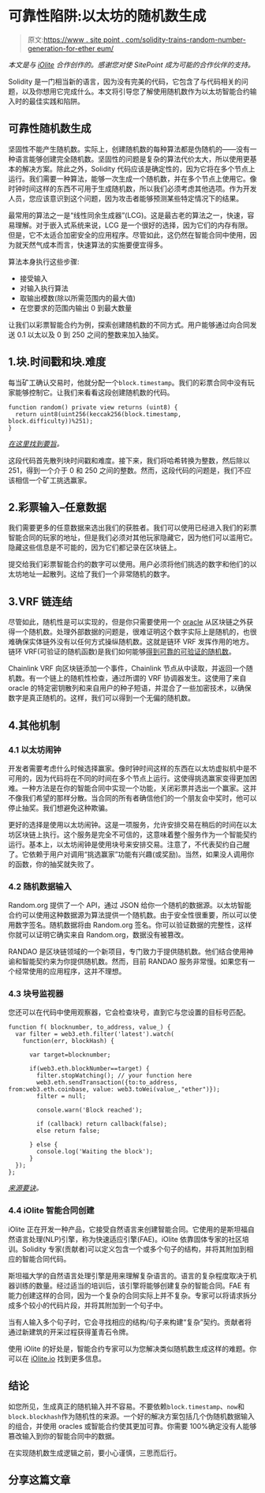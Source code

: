 # 可靠性陷阱:以太坊的随机数生成

> 原文:[https://www . site point . com/solidity-trains-random-number-generation-for-ether eum/](https://www.sitepoint.com/solidity-pitfalls-random-number-generation-for-ethereum/)

*本文是与 [iOlite](https://iolite.io/) 合作创作的。感谢您对使 SitePoint 成为可能的合作伙伴的支持。*

Solidity 是一门相当新的语言，因为没有完美的代码，它包含了与代码相关的问题，以及你想用它完成什么。本文将引导您了解使用随机数作为以太坊智能合约输入时的最佳实践和陷阱。

## 可靠性随机数生成

坚固性不能产生随机数。实际上，创建随机数的每种算法都是伪随机的——没有一种语言能够创建完全随机数。坚固性的问题是复杂的算法代价太大，所以使用更基本的解决方案。除此之外，Solidity 代码应该是确定性的，因为它将在多个节点上运行。我们需要一种算法，能够一次生成一个随机数，并在多个节点上使用它。像时钟时间这样的东西不可用于生成随机数，所以我们必须考虑其他选项。作为开发人员，您应该意识到这个问题，因为攻击者能够预测某些特定情况下的结果。

最常用的算法之一是“线性同余生成器”(LCG)。这是最古老的算法之一，快速，容易理解。对于嵌入式系统来说，LCG 是一个很好的选择，因为它们的内存有限。但是，它不太适合加密安全的应用程序。尽管如此，这仍然在智能合同中使用，因为就天然气成本而言，快速算法的实施要便宜得多。

算法本身执行这些步骤:

*   接受输入
*   对输入执行算法
*   取输出模数(除以所需范围内的最大值)
*   在您要求的范围内输出 0 到最大数量

让我们以彩票智能合约为例，探索创建随机数的不同方式。用户能够通过向合同发送 0.1 以太以及 0 到 250 之间的整数来加入抽奖。

## 1.块.时间戳和块.难度

每当矿工确认交易时，他就分配一个`block.timestamp`。我们的彩票合同中没有玩家能够控制它。让我们来看看这段创建随机数的代码。

```
function random() private view returns (uint8) {
  return uint8(uint256(keccak256(block.timestamp, block.difficulty))%251);
} 
```

*[在这里找到要旨](https://gist.github.com/michielmulders/b14d795a1d2c38af1133ea546fc641bc)。*

这段代码首先散列块时间戳和难度。接下来，我们将哈希转换为整数，然后除以 251，得到一个介于 0 和 250 之间的整数。然而，这段代码的问题是，我们不应该相信一个矿工挑选赢家。

## 2.彩票输入–任意数据

我们需要更多的任意数据来选出我们的获胜者。我们可以使用已经进入我们的彩票智能合同的玩家的地址，但是我们必须对其他玩家隐藏它，因为他们可以滥用它。隐藏这些信息是不可能的，因为它们都记录在区块链上。

提交给我们彩票智能合约的数字可以使用。用户必须将他们挑选的数字和他们的以太坊地址一起散列。这给了我们一个非常随机的数字。

## 3.VRF 链连结

尽管如此，随机性是可以实现的，但是你只需要使用一个 [oracle](https://medium.com/better-programming/what-is-a-blockchain-oracle-f5ccab8dbd72) 从区块链之外获得一个随机数。处理外部数据的问题是，很难证明这个数字实际上是随机的，也很难确保实体链外没有以任何方式操纵随机数。这就是链环 VRF 发挥作用的地方。链环 VRF(可验证的随机函数)是我们如何能够[得到可靠的可验证的随机数](https://blog.chain.link/random-number-generation-solidity/)。

Chainlink VRF 向区块链添加一个事件，Chainlink 节点从中读取，并返回一个随机数。有一个链上的随机性检查，通过所谓的 VRF 协调器发生。这使用了来自 oracle 的特定密钥散列和来自用户的种子短语，并混合了一些加密技术，以确保数字是真正随机的。这样，我们可以得到一个无偏的随机数。

## 4.其他机制

### 4.1 以太坊闹钟

开发者需要考虑什么时候选择赢家。像时钟时间这样的东西在以太坊虚拟机中是不可用的，因为代码将在不同的时间在多个节点上运行。这使得挑选赢家变得更加困难。一种方法是在你的智能合同中实现一个功能，关闭彩票并选出一个赢家。这并不像我们希望的那样分散。当合同的所有者确信他们的一个朋友会中奖时，他可以停止抽奖。我们想避免这种欺骗。

更好的选择是使用以太坊闹钟。这是一项服务，允许安排交易在稍后的时间在以太坊区块链上执行。这个服务是完全不可信的，这意味着整个服务作为一个智能契约运行。基本上，以太坊闹钟是使用块号来安排交易。注意了，不代表契约自己醒了。它依赖于用户对调用“挑选赢家”功能有兴趣(或奖励)。当然，如果没人调用你的函数，你的抽奖就失败了。

### 4.2 随机数据输入

Random.org 提供了一个 API，通过 JSON 给你一个随机的数据源。以太坊智能合约可以使用这种数据源为算法提供一个随机数。由于安全性很重要，所以可以使用数字签名。随机数据将由 Random.org 签名。你可以验证数据的完整性，这样你就可以证明它确实来自 Random.org，数据没有被篡改。

RANDAO 是区块链领域的一个新项目，专门致力于提供随机数。他们结合使用神谕和智能契约来为你提供随机数。然而，目前 RANDAO 服务非常慢。如果您有一个经常使用的应用程序，这并不理想。

### 4.3 块号监视器

您还可以在代码中使用观察器，它会检查块号，直到它与您设置的目标号匹配。

```
function f( blocknumber, to_address, value_) { 
  var filter = web3.eth.filter('latest').watch(
    function(err, blockHash) { 

      var target=blocknumber; 

      if(web3.eth.blockNumber==target) { 
        filter.stopWatching(); // your function here 
        web3.eth.sendTransaction({to:to_address, from:web3.eth.coinbase, value: web3.toWei(value_,"ether")});
        filter = null; 

        console.warn('Block reached'); 

        if (callback) return callback(false);
        else return false;

      } else { 
        console.log('Waiting the block'); 
      } 
  }); 
}; 
```

*[来源](https://ethereum.stackexchange.com/questions/16464/how-to-schedule-a-transaction)[要诀](https://gist.github.com/michielmulders/6309835482c67b27c94f0a5205749057)。*

### 4.4 iOlite 智能合同创建

iOlite 正在开发一种产品，它接受自然语言来创建智能合同。它使用的是斯坦福自然语言处理(NLP)引擎，称为快速适应引擎(FAE)。iOlite 依靠固体专家的社区培训。Solidity 专家(贡献者)可以定义包含一个或多个句子的结构，并将其附加到相应的智能合同代码。

斯坦福大学的自然语言处理引擎是用来理解复杂语言的。语言的复杂程度取决于机器训练的数量。经过适当的培训后，该引擎将能够创建复杂的智能合同。FAE 有能力创建这样的合同，因为一个复杂的合同实际上并不复杂。专家可以将请求拆分成多个较小的代码片段，并将其附加到一个句子中。

当有人输入多个句子时，它会寻找相应的结构/句子来构建“复杂”契约。贡献者将通过新建筑的开采过程获得堇青石令牌。

使用 iOlite 的好处是，智能合约专家可以为您解决类似随机数生成这样的难题。你可以在 [iOlite.io](https://iolite.io/) 找到更多信息。

## 结论

如您所见，生成真正的随机输入并不容易。不要依赖`block.timestamp`、`now`和`block.blockhash`作为随机性的来源。一个好的解决方案包括几个伪随机数据输入的组合，并使用 oracles 或智能合约使其更加可靠。你需要 100%确定没有人能够篡改输入到你的智能合同中的数据。

在实现随机数生成逻辑之前，要小心谨慎，三思而后行。

## 分享这篇文章